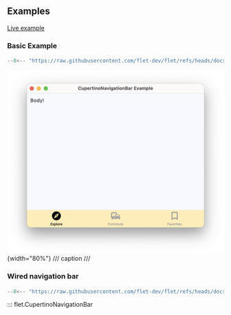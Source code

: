 ## Examples

[Live example](https://flet-controls-gallery.fly.dev/navigation/cupertinonavigationbar)

### Basic Example

```python
--8<-- "https://raw.githubusercontent.com/flet-dev/flet/refs/heads/docs/sdk/python/examples/controls/cupertino-navigation-bar/basic.py"
```

![basic](https://raw.githubusercontent.com/flet-dev/flet/docs/sdk/python/examples/python/controls/cupertino-navigation-bar/media/basic.png){width="80%"}
/// caption
///

### Wired navigation bar

```python
--8<-- "https://raw.githubusercontent.com/flet-dev/flet/refs/heads/docs/sdk/python/examples/controls/cupertino-navigation-bar/wired.py"
```

::: flet.CupertinoNavigationBar
